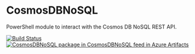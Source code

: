 # CosmosDBNoSQL

PowerShell module to interact with the Cosmos DB NoSQL REST API.

[![Build Status](https://dev.azure.com/rylanddegregory/CosmosDBNoSQL/_apis/build/status%2FBuild%20%26%20Publish?branchName=main)](https://dev.azure.com/rylanddegregory/CosmosDBNoSQL/_build/latest?definitionId=17&branchName=main) [![CosmosDBNoSQL package in CosmosDBNoSQL feed in Azure Artifacts](https://feeds.dev.azure.com/rylanddegregory/dbe41a48-f2f8-4ebe-b768-95248d4addc5/_apis/public/Packaging/Feeds/CosmosDBNoSQL/Packages/5073f8c7-d18d-4a4d-8f43-808977e0fda9/Badge)](https://dev.azure.com/rylanddegregory/CosmosDBNoSQL/_artifacts/feed/CosmosDBNoSQL/NuGet/CosmosDBNoSQL?preferRelease=true)
